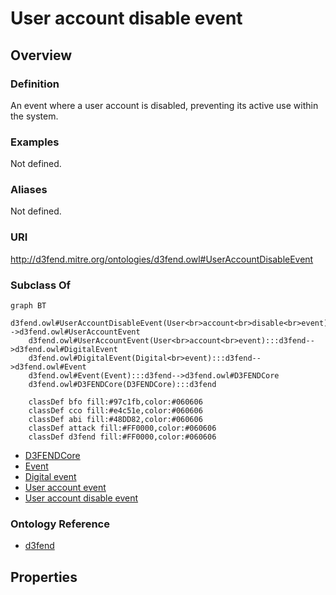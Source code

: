 # User account disable event

## Overview

### Definition
An event where a user account is disabled, preventing its active use within the system.

### Examples
Not defined.

### Aliases
Not defined.

### URI
http://d3fend.mitre.org/ontologies/d3fend.owl#UserAccountDisableEvent

### Subclass Of
```mermaid
graph BT
    d3fend.owl#UserAccountDisableEvent(User<br>account<br>disable<br>event):::d3fend-->d3fend.owl#UserAccountEvent
    d3fend.owl#UserAccountEvent(User<br>account<br>event):::d3fend-->d3fend.owl#DigitalEvent
    d3fend.owl#DigitalEvent(Digital<br>event):::d3fend-->d3fend.owl#Event
    d3fend.owl#Event(Event):::d3fend-->d3fend.owl#D3FENDCore
    d3fend.owl#D3FENDCore(D3FENDCore):::d3fend
    
    classDef bfo fill:#97c1fb,color:#060606
    classDef cco fill:#e4c51e,color:#060606
    classDef abi fill:#48DD82,color:#060606
    classDef attack fill:#FF0000,color:#060606
    classDef d3fend fill:#FF0000,color:#060606
```

- [D3FENDCore](/docs/ontology/reference/model/D3FENDCore/D3FENDCore.md)
- [Event](/docs/ontology/reference/model/D3FENDCore/Event/Event.md)
- [Digital event](/docs/ontology/reference/model/D3FENDCore/Event/Digital%20event/Digital%20event.md)
- [User account event](/docs/ontology/reference/model/D3FENDCore/Event/Digital%20event/User%20account%20event/User%20account%20event.md)
- [User account disable event](/docs/ontology/reference/model/D3FENDCore/Event/Digital%20event/User%20account%20event/User%20account%20disable%20event/User%20account%20disable%20event.md)


### Ontology Reference
- [d3fend](http://d3fend.mitre.org/ontologies/d3fend.owl#)

## Properties
